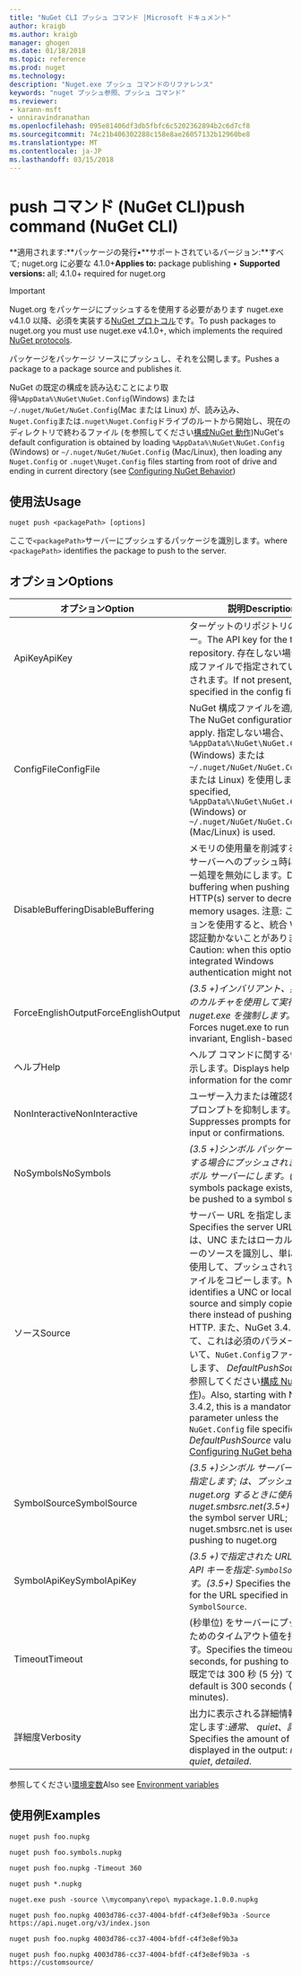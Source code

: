 ```yaml
---
title: "NuGet CLI プッシュ コマンド |Microsoft ドキュメント"
author: kraigb
ms.author: kraigb
manager: ghogen
ms.date: 01/18/2018
ms.topic: reference
ms.prod: nuget
ms.technology: 
description: "Nuget.exe プッシュ コマンドのリファレンス"
keywords: "nuget プッシュ参照、プッシュ コマンド"
ms.reviewer:
- karann-msft
- unniravindranathan
ms.openlocfilehash: 095e81406df3db5fbfc6c5202362894b2c6d7cf8
ms.sourcegitcommit: 74c21b406302288c158e8ae26057132b12960be8
ms.translationtype: MT
ms.contentlocale: ja-JP
ms.lasthandoff: 03/15/2018
---
```

# <a name="push-command-nuget-cli"></a><span data-ttu-id="2aec7-104">push コマンド (NuGet CLI)</span><span class="sxs-lookup"><span data-stu-id="2aec7-104">push command (NuGet CLI)</span></span>

<span data-ttu-id="2aec7-105">**適用されます:**パッケージの発行&bullet;**サポートされているバージョン:**すべて; nuget.org に必要な 4.1.0+</span><span class="sxs-lookup"><span data-stu-id="2aec7-105">**Applies to:** package publishing &bullet; **Supported versions:** all; 4.1.0+ required for nuget.org</span></span>

> [!Important]
> <span data-ttu-id="2aec7-106">Nuget.org をパッケージにプッシュするを使用する必要があります nuget.exe v4.1.0 以降、必須を実装する[NuGet プロトコル](../api/nuget-protocols.md)です。</span><span class="sxs-lookup"><span data-stu-id="2aec7-106">To push packages to nuget.org you must use nuget.exe v4.1.0+, which implements the required [NuGet protocols](../api/nuget-protocols.md).</span></span>

<span data-ttu-id="2aec7-107">パッケージをパッケージ ソースにプッシュし、それを公開します。</span><span class="sxs-lookup"><span data-stu-id="2aec7-107">Pushes a package to a package source and publishes it.</span></span>

<span data-ttu-id="2aec7-108">NuGet の既定の構成を読み込むことにより取得`%AppData%\NuGet\NuGet.Config`(Windows) または`~/.nuget/NuGet/NuGet.Config`(Mac または Linux) が、読み込み、`Nuget.Config`または`.nuget\Nuget.Config`ドライブのルートから開始し、現在のディレクトリで終わるファイル (を参照してください[構成NuGet 動作](../consume-packages/configuring-nuget-behavior.md))</span><span class="sxs-lookup"><span data-stu-id="2aec7-108">NuGet's default configuration is obtained by loading `%AppData%\NuGet\NuGet.Config` (Windows) or `~/.nuget/NuGet/NuGet.Config` (Mac/Linux), then loading any `Nuget.Config` or `.nuget\Nuget.Config` files starting from root of drive and ending in current directory (see [Configuring NuGet Behavior](../consume-packages/configuring-nuget-behavior.md))</span></span>

## <a name="usage"></a><span data-ttu-id="2aec7-109">使用法</span><span class="sxs-lookup"><span data-stu-id="2aec7-109">Usage</span></span>

```cli
nuget push <packagePath> [options]
```

<span data-ttu-id="2aec7-110">ここで`<packagePath>`サーバーにプッシュするパッケージを識別します。</span><span class="sxs-lookup"><span data-stu-id="2aec7-110">where `<packagePath>` identifies the package to push to the server.</span></span>

## <a name="options"></a><span data-ttu-id="2aec7-111">オプション</span><span class="sxs-lookup"><span data-stu-id="2aec7-111">Options</span></span>

| <span data-ttu-id="2aec7-112">オプション</span><span class="sxs-lookup"><span data-stu-id="2aec7-112">Option</span></span> | <span data-ttu-id="2aec7-113">説明</span><span class="sxs-lookup"><span data-stu-id="2aec7-113">Description</span></span> |
| --- | --- |
| <span data-ttu-id="2aec7-114">ApiKey</span><span class="sxs-lookup"><span data-stu-id="2aec7-114">ApiKey</span></span> | <span data-ttu-id="2aec7-115">ターゲットのリポジトリの API キー。</span><span class="sxs-lookup"><span data-stu-id="2aec7-115">The API key for the target repository.</span></span> <span data-ttu-id="2aec7-116">存在しない場合は、構成ファイルで指定されているが使用されます。</span><span class="sxs-lookup"><span data-stu-id="2aec7-116">If not present,  the one specified in the config file is used.</span></span> |
| <span data-ttu-id="2aec7-117">ConfigFile</span><span class="sxs-lookup"><span data-stu-id="2aec7-117">ConfigFile</span></span> | <span data-ttu-id="2aec7-118">NuGet 構成ファイルを適用します。</span><span class="sxs-lookup"><span data-stu-id="2aec7-118">The NuGet configuration file to apply.</span></span> <span data-ttu-id="2aec7-119">指定しない場合、 `%AppData%\NuGet\NuGet.Config` (Windows) または`~/.nuget/NuGet/NuGet.Config`(Mac または Linux) を使用します。</span><span class="sxs-lookup"><span data-stu-id="2aec7-119">If not specified, `%AppData%\NuGet\NuGet.Config` (Windows) or `~/.nuget/NuGet/NuGet.Config` (Mac/Linux) is used.</span></span>|
| <span data-ttu-id="2aec7-120">DisableBuffering</span><span class="sxs-lookup"><span data-stu-id="2aec7-120">DisableBuffering</span></span> | <span data-ttu-id="2aec7-121">メモリの使用量を削減する http (s) サーバーへのプッシュ時にバッファー処理を無効にします。</span><span class="sxs-lookup"><span data-stu-id="2aec7-121">Disables buffering when pushing to an HTTP(s) server to decrease memory usages.</span></span> <span data-ttu-id="2aec7-122">注意: このオプションを使用すると、統合 Windows 認証動かないことがあります。</span><span class="sxs-lookup"><span data-stu-id="2aec7-122">Caution: when this option is used, integrated Windows authentication might not work.</span></span> |
| <span data-ttu-id="2aec7-123">ForceEnglishOutput</span><span class="sxs-lookup"><span data-stu-id="2aec7-123">ForceEnglishOutput</span></span> | <span data-ttu-id="2aec7-124">*(3.5 +)*インバリアント、英語ベースのカルチャを使用して実行する nuget.exe を強制します。</span><span class="sxs-lookup"><span data-stu-id="2aec7-124">*(3.5+)* Forces nuget.exe to run using an invariant, English-based culture.</span></span> |
| <span data-ttu-id="2aec7-125">ヘルプ</span><span class="sxs-lookup"><span data-stu-id="2aec7-125">Help</span></span> | <span data-ttu-id="2aec7-126">ヘルプ コマンドに関する情報を表示します。</span><span class="sxs-lookup"><span data-stu-id="2aec7-126">Displays help information for the command.</span></span> |
| <span data-ttu-id="2aec7-127">NonInteractive</span><span class="sxs-lookup"><span data-stu-id="2aec7-127">NonInteractive</span></span> | <span data-ttu-id="2aec7-128">ユーザー入力または確認を要求するプロンプトを抑制します。</span><span class="sxs-lookup"><span data-stu-id="2aec7-128">Suppresses prompts for user input or confirmations.</span></span> |
| <span data-ttu-id="2aec7-129">NoSymbols</span><span class="sxs-lookup"><span data-stu-id="2aec7-129">NoSymbols</span></span> | <span data-ttu-id="2aec7-130">*(3.5 +)*シンボル パッケージが存在する場合にプッシュされませんシンボル サーバーにします。</span><span class="sxs-lookup"><span data-stu-id="2aec7-130">*(3.5+)* If a symbols package exists, it will not be pushed to a symbol server.</span></span> |
| <span data-ttu-id="2aec7-131">ソース</span><span class="sxs-lookup"><span data-stu-id="2aec7-131">Source</span></span> | <span data-ttu-id="2aec7-132">サーバー URL を指定します。</span><span class="sxs-lookup"><span data-stu-id="2aec7-132">Specifies the server URL.</span></span> <span data-ttu-id="2aec7-133">NuGet は、UNC またはローカル フォルダーのソースを識別し、単に HTTP を使用して、プッシュされずにあるファイルをコピーします。</span><span class="sxs-lookup"><span data-stu-id="2aec7-133">NuGet identifies a UNC or local folder source and simply copies the file there instead of pushing it using HTTP.</span></span>  <span data-ttu-id="2aec7-134">また、NuGet 3.4.2 から始めて、これは必須のパラメーターを除いて、`NuGet.Config`ファイルを指定します、 *DefaultPushSource*値 (を参照してください[構成 NuGet 動作](../consume-packages/configuring-nuget-behavior.md))。</span><span class="sxs-lookup"><span data-stu-id="2aec7-134">Also, starting with NuGet 3.4.2, this is a mandatory parameter unless the `NuGet.Config` file specifies a *DefaultPushSource* value (see [Configuring NuGet behavior](../consume-packages/configuring-nuget-behavior.md)).</span></span> |
| <span data-ttu-id="2aec7-135">SymbolSource</span><span class="sxs-lookup"><span data-stu-id="2aec7-135">SymbolSource</span></span> | <span data-ttu-id="2aec7-136">*(3.5 +)*シンボル サーバーの URL を指定します; は、プッシュ nuget.org するときに使用する nuget.smbsrc.net</span><span class="sxs-lookup"><span data-stu-id="2aec7-136">*(3.5+)* Specifies the symbol server URL; nuget.smbsrc.net is used when pushing to nuget.org</span></span> |
| <span data-ttu-id="2aec7-137">SymbolApiKey</span><span class="sxs-lookup"><span data-stu-id="2aec7-137">SymbolApiKey</span></span> | <span data-ttu-id="2aec7-138">*(3.5 +)*で指定された URL では、API キーを指定`-SymbolSource`です。</span><span class="sxs-lookup"><span data-stu-id="2aec7-138">*(3.5+)* Specifies the API key for the URL specified in `-SymbolSource`.</span></span> |
| <span data-ttu-id="2aec7-139">Timeout</span><span class="sxs-lookup"><span data-stu-id="2aec7-139">Timeout</span></span> | <span data-ttu-id="2aec7-140">(秒単位) をサーバーにプッシュするためのタイムアウト値を指定します。</span><span class="sxs-lookup"><span data-stu-id="2aec7-140">Specifies the timeout, in seconds, for pushing to a server.</span></span> <span data-ttu-id="2aec7-141">既定では 300 秒 (5 分) です。</span><span class="sxs-lookup"><span data-stu-id="2aec7-141">The default is 300 seconds (5 minutes).</span></span> |
| <span data-ttu-id="2aec7-142">詳細度</span><span class="sxs-lookup"><span data-stu-id="2aec7-142">Verbosity</span></span> | <span data-ttu-id="2aec7-143">出力に表示される詳細情報の量を指定します:*通常*、 *quiet*、*詳細*です。</span><span class="sxs-lookup"><span data-stu-id="2aec7-143">Specifies the amount of detail displayed in the output: *normal*, *quiet*, *detailed*.</span></span> |

<span data-ttu-id="2aec7-144">参照してください[環境変数](cli-ref-environment-variables.md)</span><span class="sxs-lookup"><span data-stu-id="2aec7-144">Also see [Environment variables](cli-ref-environment-variables.md)</span></span>

## <a name="examples"></a><span data-ttu-id="2aec7-145">使用例</span><span class="sxs-lookup"><span data-stu-id="2aec7-145">Examples</span></span>

```cli
nuget push foo.nupkg

nuget push foo.symbols.nupkg

nuget push foo.nupkg -Timeout 360

nuget push *.nupkg

nuget.exe push -source \\mycompany\repo\ mypackage.1.0.0.nupkg

nuget push foo.nupkg 4003d786-cc37-4004-bfdf-c4f3e8ef9b3a -Source https://api.nuget.org/v3/index.json

nuget push foo.nupkg 4003d786-cc37-4004-bfdf-c4f3e8ef9b3a

nuget push foo.nupkg 4003d786-cc37-4004-bfdf-c4f3e8ef9b3a -s https://customsource/
```
